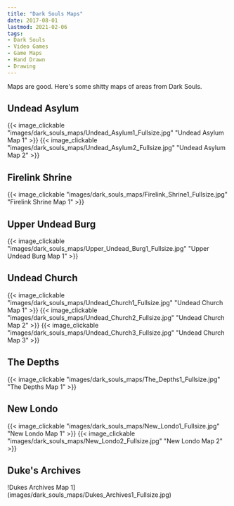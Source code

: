 ```yaml
---
title: "Dark Souls Maps"
date: 2017-08-01
lastmod: 2021-02-06
tags:
- Dark Souls
- Video Games
- Game Maps
- Hand Drawn
- Drawing
---
```


Maps are good. Here's some shitty maps of areas from Dark Souls.

## Undead Asylum

{{< image_clickable "images/dark_souls_maps/Undead_Asylum1_Fullsize.jpg" "Undead Asylum Map 1" >}}
{{< image_clickable "images/dark_souls_maps/Undead_Asylum2_Fullsize.jpg" "Undead Asylum Map 2" >}}

## Firelink Shrine

{{< image_clickable "images/dark_souls_maps/Firelink_Shrine1_Fullsize.jpg" "Firelink Shrine Map 1" >}}

## Upper Undead Burg

{{< image_clickable "images/dark_souls_maps/Upper_Undead_Burg1_Fullsize.jpg" "Upper Undead Burg Map 1" >}}

## Undead Church

{{< image_clickable "images/dark_souls_maps/Undead_Church1_Fullsize.jpg" "Undead Church Map 1" >}}
{{< image_clickable "images/dark_souls_maps/Undead_Church2_Fullsize.jpg" "Undead Church Map 2" >}}
{{< image_clickable "images/dark_souls_maps/Undead_Church3_Fullsize.jpg" "Undead Church Map 3" >}}

## The Depths

{{< image_clickable "images/dark_souls_maps/The_Depths1_Fullsize.jpg" "The Depths Map 1" >}}

## New Londo

{{< image_clickable "images/dark_souls_maps/New_Londo1_Fullsize.jpg" "New Londo Map 1" >}}
{{< image_clickable "images/dark_souls_maps/New_Londo2_Fullsize.jpg" "New Londo Map 2" >}}

## Duke's Archives

!Dukes Archives Map 1](images/dark_souls_maps/Dukes_Archives1_Fullsize.jpg)
